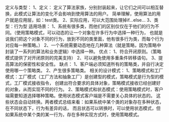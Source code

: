 定义与类型：
	1、定义：
		定义了算法家族，分别封装起来，让它们之间可以相互替换，此模式让算法的变化不会影响到使用算法的用户。
		简单理解，使用算法的用户就是应用层，如：test类。
	2、实际应用，可以大范围处理掉if…else…
	3、类型：行为型
适用场景：
	1、系统有很多类，而他们的区别仅仅在于他们的行为不同。（使用策略模式，可以动态的让一个对象在许多行为中选择一种行为，
	也就是说我们把这个对象不同的行为，放到不同的类里面，他有很多行为类，而每个行为对应每一种策略。）
	2、一个系统需要动态地在几种算法（就是策略，因为策略中封装了一系列的算法和业务逻辑）中选择一种。
优点：
	1、符合开闭原则。（策略模式提供了对开闭原则的完美支持）
	2、可以避免使用多重条件转移语句。
	3、提高算法的保密性和安全性。
缺点：
	1、客户端必须知道所有的策略类，并自行决定使用哪一个策略类。
	2、产生很多策略类。
相关的设计模式：
	1、策略模式和工厂模式：工厂模式（工厂方法和抽象工厂）是创建型的模式，策略模式是行为型的模式，工厂模式接收指令，
	创建出符合要求的具体对象，策略模式接收已经创建好的对象，从而实现不同的行为。
    2、策略模式和状态模式：使用策略模式时，客户端需要知道选择哪种策略。使用状态模式客户端是不需要关心具体的状态的。
    这些状态会自动转换。两者模式总结来看：如果系统中某个类的对象存在多种状态，在不同状态下，行为有差异的话，
    而且状态可以转换时，可以使用状态模式，但如果系统中某个类的某一行为，存在多种实现方式时，使用策略模式。